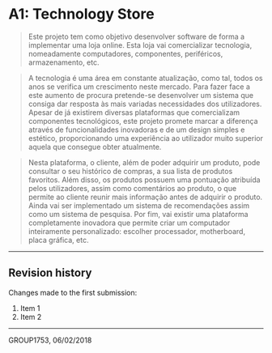 # A1: Technology Store
 
> Este projeto tem como objetivo desenvolver software de forma a implementar uma loja online. Esta loja vai comercializar tecnologia, nomeadamente computadores, componentes, periféricos, armazenamento, etc.

> A tecnologia é uma área em constante atualização, como tal, todos os anos se verifica um crescimento neste mercado. Para fazer face a este aumento de procura pretende-se desenvolver um sistema que consiga dar resposta às mais variadas necessidades dos utilizadores. Apesar de já existirem diversas plataformas que comercializam componentes tecnológicos, este projeto promete marcar a diferença através de funcionalidades inovadoras e de um design simples e estético, proporcionando uma experiência ao utilizador muito superior aquela que consegue obter atualmente.

> Nesta plataforma, o cliente, além de poder adquirir um produto, pode consultar o seu histórico de compras, a sua lista de produtos favoritos. Além disso, os produtos possuem uma pontuação atribuída pelos utilizadores, assim como comentários ao produto, o que permite ao cliente reunir mais informação antes de adquirir o produto. Ainda vai ser implementado um sistema de recomendações assim como um sistema de pesquisa. Por fim, vai existir uma plataforma completamente inovadora que permite criar um computador inteiramente personalizado: escolher processador, motherboard, placa gráfica, etc.

 
***
 
## Revision history
 
Changes made to the first submission:
1. Item 1
1. Item 2
 
***
 
GROUP1753, 06/02/2018
